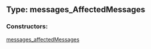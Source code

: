 ## Type: messages\_AffectedMessages  

### Constructors:

[messages\_affectedMessages](../constructors/messages\_affectedMessages.md)  


